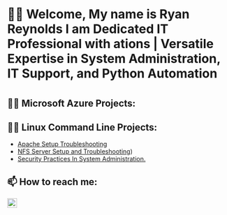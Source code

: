<h1>👋🏽 Welcome, My name is  Ryan Reynolds I am Dedicated IT Professional with ations | Versatile Expertise in System Administration, IT Support, and Python Automation <h1>

<h2>👨‍💻 Microsoft Azure Projects:</h2>

<h2>👨‍💻 Linux Command Line Projects:</h2>

  - [Apache Setup Troubleshooting](https://github.com/RReynoldsgif/Apache-Setup-Troubleshooting)
  - [NFS Server Setup and Troubleshooting](https://github.com/RReynoldsgif/NFS-Network-File-System-Server))
- [Security Practices In System Administration.](https://github.com/RReynoldsgif/Setting-User-Account-Password-Expirations-)
<h2> 📫 How to reach me:</h2

[<img align="left" alt="JoshMadakor | LinkedIn" width="22px" src="https://cdn.jsdelivr.net/npm/simple-icons@v3/icons/linkedin.svg" />][linkedin]

[linkedin]: http://linkedin.com/in/ryan-reynolds-46875aba
